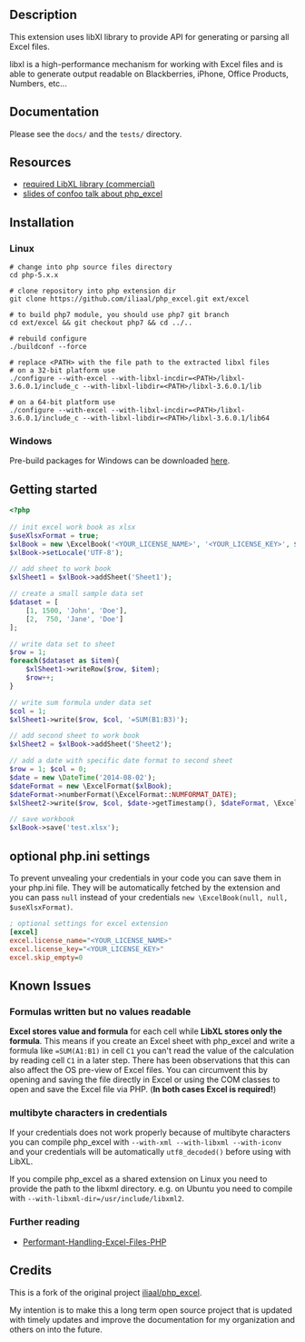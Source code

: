 ## Description

This extension uses libXl library to provide API for generating or parsing
all Excel files.

libxl is a high-performance mechanism for working with Excel files and is
able to generate output readable on Blackberries, iPhone, Office Products, 
Numbers, etc...

## Documentation

Please see the ```docs/``` and the ```tests/``` directory.

## Resources

* [required LibXL library (commercial)](http://www.libxl.com/)
* [slides of confoo talk about php_excel](http://ilia.ws/files/confoo_phpexcel.pdf)

## Installation

### Linux

``` shell
# change into php source files directory
cd php-5.x.x

# clone repository into php extension dir
git clone https://github.com/iliaal/php_excel.git ext/excel

# to build php7 module, you should use php7 git branch
cd ext/excel && git checkout php7 && cd ../..

# rebuild configure
./buildconf --force

# replace <PATH> with the file path to the extracted libxl files
# on a 32-bit platform use
./configure --with-excel --with-libxl-incdir=<PATH>/libxl-3.6.0.1/include_c --with-libxl-libdir=<PATH>/libxl-3.6.0.1/lib

# on a 64-bit platform use
./configure --with-excel --with-libxl-incdir=<PATH>/libxl-3.6.0.1/include_c --with-libxl-libdir=<PATH>/libxl-3.6.0.1/lib64
```
 
### Windows

Pre-build packages for Windows can be downloaded [here](http://windows.php.net/downloads/pecl/snaps/excel).

## Getting started

``` php
<?php
    
// init excel work book as xlsx
$useXlsxFormat = true;
$xlBook = new \ExcelBook('<YOUR_LICENSE_NAME>', '<YOUR_LICENSE_KEY>', $useXlsxFormat);
$xlBook->setLocale('UTF-8');

// add sheet to work book
$xlSheet1 = $xlBook->addSheet('Sheet1');

// create a small sample data set
$dataset = [
    [1, 1500, 'John', 'Doe'],
    [2,  750, 'Jane', 'Doe']
];

// write data set to sheet
$row = 1;
foreach($dataset as $item){
    $xlSheet1->writeRow($row, $item);
    $row++;
}

// write sum formula under data set
$col = 1;
$xlSheet1->write($row, $col, '=SUM(B1:B3)');

// add second sheet to work book
$xlSheet2 = $xlBook->addSheet('Sheet2');

// add a date with specific date format to second sheet
$row = 1; $col = 0;
$date = new \DateTime('2014-08-02');
$dateFormat = new \ExcelFormat($xlBook);
$dateFormat->numberFormat(\ExcelFormat::NUMFORMAT_DATE);
$xlSheet2->write($row, $col, $date->getTimestamp(), $dateFormat, \ExcelFormat::AS_DATE);

// save workbook
$xlBook->save('test.xlsx');
```

## optional php.ini settings

To prevent unvealing your credentials in your code you can save them in your php.ini file.
They will be automatically fetched by the extension and you can pass ```null``` instead of
your credentials ```new \ExcelBook(null, null, $useXlsxFormat)```.

``` ini
; optional settings for excel extension
[excel]
excel.license_name="<YOUR_LICENSE_NAME>"
excel.license_key="<YOUR_LICENSE_KEY>"
excel.skip_empty=0
```

## Known Issues

### Formulas written but no values readable

**Excel stores value and formula** for each cell while **LibXL stores only the formula**. This means
if you create an Excel sheet with php_excel and write a formula like ```=SUM(A1:B1)``` in cell ```C1``` you can't
read the value of the calculation by reading cell ```C1``` in a later step. There has been observations that
this can also affect the OS pre-view of Excel files. You can circumvent this by opening and saving the file directly
in Excel or using the COM classes to open and save the Excel file via PHP. (**In both cases Excel is required!**)

### multibyte characters in credentials

If your credentials does not work properly because of multibyte characters you can compile php_excel with
```--with-xml --with-libxml --with-iconv``` and your credentials will be automatically ```utf8_decoded()```
before using with LibXL.

If you compile php_excel as a shared extension on Linux you need to provide the path to the libxml directory.
e.g. on Ubuntu you need to compile with ```--with-libxml-dir=/usr/include/libxml2```.

### Further reading

* [Performant-Handling-Excel-Files-PHP](http://blog.mayflower.de/4922-Performant-Handling-Excel-Files-PHP.html)

## Credits

This is a fork of the original project [iliaal/php_excel](https://github.com/iliaal/php_excel).

My intention is to make this a long term open source project that is updated with timely updates and improve 
the documentation for my organization and others on into the future.
